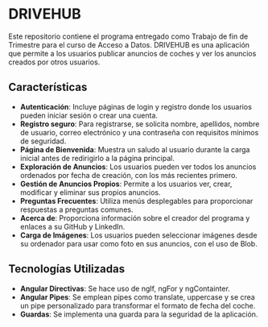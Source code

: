 # DRIVEHUB

Este repositorio contiene el programa entregado como Trabajo de fin de Trimestre para el curso de Acceso a Datos. DRIVEHUB es una aplicación que permite a los usuarios publicar anuncios de coches y ver los anuncios creados por otros usuarios.

## Características

- **Autenticación**: Incluye páginas de login y registro donde los usuarios pueden iniciar sesión o crear una cuenta.
- **Registro seguro**: Para registrarse, se solicita nombre, apellidos, nombre de usuario, correo electrónico y una contraseña con requisitos mínimos de seguridad.
- **Página de Bienvenida**: Muestra un saludo al usuario durante la carga inicial antes de redirigirlo a la página principal.
- **Exploración de Anuncios**: Los usuarios pueden ver todos los anuncios ordenados por fecha de creación, con los más recientes primero.
- **Gestión de Anuncios Propios**: Permite a los usuarios ver, crear, modificar y eliminar sus propios anuncios.
- **Preguntas Frecuentes**: Utiliza menús desplegables para proporcionar respuestas a preguntas comunes.
- **Acerca de**: Proporciona información sobre el creador del programa y enlaces a su GitHub y LinkedIn.
- **Carga de Imágenes**: Los usuarios pueden seleccionar imágenes desde su ordenador para usar como foto en sus anuncios, con el uso de Blob.

## Tecnologías Utilizadas

- **Angular Directivas**: Se hace uso de ngIf, ngFor y ngContainter.
- **Angular Pipes**: Se emplean pipes como translate, uppercase y se crea un pipe personalizado para transformar el formato de fecha del coche.
- **Guardas**: Se implementa una guarda para la seguridad de la aplicación.
